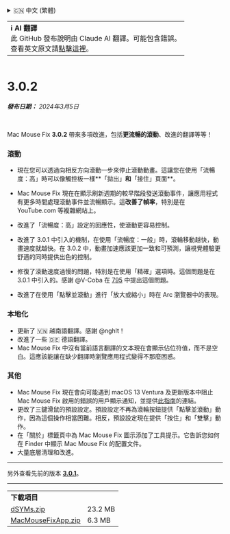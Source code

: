 <details>
<summary>🇨🇳 中文 (繁體)</summary>

[🇬🇧 English (GitHub)](https://github.com/noah-nuebling/mac-mouse-fix/releases/tag/3.0.2)\
[🇦🇩 Català](https://redirect.macmousefix.com/?target=mmf-release&tag=3.0.2&locale=ca)\
[🇩🇪 Deutsch](https://redirect.macmousefix.com/?target=mmf-release&tag=3.0.2&locale=de)\
[🇪🇸 Español](https://redirect.macmousefix.com/?target=mmf-release&tag=3.0.2&locale=es)\
[🇫🇷 Français](https://redirect.macmousefix.com/?target=mmf-release&tag=3.0.2&locale=fr)\
[🇮🇩 Indonesia](https://redirect.macmousefix.com/?target=mmf-release&tag=3.0.2&locale=id)\
[🇮🇹 Italiano](https://redirect.macmousefix.com/?target=mmf-release&tag=3.0.2&locale=it)\
[🇭🇺 Magyar](https://redirect.macmousefix.com/?target=mmf-release&tag=3.0.2&locale=hu)\
[🇳🇱 Nederlands](https://redirect.macmousefix.com/?target=mmf-release&tag=3.0.2&locale=nl)\
[🇵🇱 Polski](https://redirect.macmousefix.com/?target=mmf-release&tag=3.0.2&locale=pl)\
[🇧🇷 Português (Brasil)](https://redirect.macmousefix.com/?target=mmf-release&tag=3.0.2&locale=pt-BR)\
[🇵🇹 Português (Portugal)](https://redirect.macmousefix.com/?target=mmf-release&tag=3.0.2&locale=pt-PT)\
[🇷🇴 Română](https://redirect.macmousefix.com/?target=mmf-release&tag=3.0.2&locale=ro)\
[🇸🇪 Svenska](https://redirect.macmousefix.com/?target=mmf-release&tag=3.0.2&locale=sv)\
[🇻🇳 Tiếng Việt](https://redirect.macmousefix.com/?target=mmf-release&tag=3.0.2&locale=vi)\
[🇹🇷 Türkçe](https://redirect.macmousefix.com/?target=mmf-release&tag=3.0.2&locale=tr)\
[🇨🇿 Čeština](https://redirect.macmousefix.com/?target=mmf-release&tag=3.0.2&locale=cs)\
[🇬🇷 Ελληνικά](https://redirect.macmousefix.com/?target=mmf-release&tag=3.0.2&locale=el)\
[🇷🇺 Русский](https://redirect.macmousefix.com/?target=mmf-release&tag=3.0.2&locale=ru)\
[🇺🇦 Українська](https://redirect.macmousefix.com/?target=mmf-release&tag=3.0.2&locale=uk)\
[🇮🇱 עברית](https://redirect.macmousefix.com/?target=mmf-release&tag=3.0.2&locale=he)\
[🇸🇦 العربية](https://redirect.macmousefix.com/?target=mmf-release&tag=3.0.2&locale=ar)\
[🇮🇳 हिन्दी](https://redirect.macmousefix.com/?target=mmf-release&tag=3.0.2&locale=hi)\
[🇹🇭 ไทย](https://redirect.macmousefix.com/?target=mmf-release&tag=3.0.2&locale=th)\
[🇨🇳 中文 (简体)](https://redirect.macmousefix.com/?target=mmf-release&tag=3.0.2&locale=zh-Hans)\
**🇨🇳 中文 (繁體)**\
[🇭🇰 中文（香港)](https://redirect.macmousefix.com/?target=mmf-release&tag=3.0.2&locale=zh-HK)\
[🇯🇵 日本語](https://redirect.macmousefix.com/?target=mmf-release&tag=3.0.2&locale=ja)\
[🇰🇷 한국어](https://redirect.macmousefix.com/?target=mmf-release&tag=3.0.2&locale=ko)\
[Help translate Mac Mouse Fix to different languages!](https://github.com/noah-nuebling/mac-mouse-fix/discussions/731)
</details>
<table align=><td>
<b>ℹ️ AI 翻譯</b><br>
此 GitHub 發布說明由 Claude AI 翻譯。可能包含錯誤。<br>
查看英文原文請<a href="https://github.com/noah-nuebling/mac-mouse-fix/releases/tag/3.0.2">點擊這裡</a>。
</td></table>

<table></table>

# 3.0.2
***發布日期：** 2024年3月5日*

<br>

Mac Mouse Fix **3.0.2** 帶來多項改進，包括**更流暢的滾動**、改進的翻譯等等！

### 滾動

- 現在您可以透過向相反方向滾動一步來停止滾動動畫。這讓您在使用「流暢度：高」時可以像觸控板一樣**「拋出」**和**「接住」頁面**。
- Mac Mouse Fix 現在在顯示刷新週期的較早階段發送滾動事件，讓應用程式有更多時間處理滾動事件並流暢顯示。這**改善了幀率**，特別是在 YouTube.com 等複雜網站上。
- 改進了「流暢度：高」設定的回應性，使滾動更容易控制。
- 改進了 3.0.1 中引入的機制，在使用「流暢度：一般」時，滾輪移動越快，動畫速度就越快。在 3.0.2 中，動畫加速應該更加一致和可預測，讓視覺體驗更舒適的同時提供出色的控制。
- 修復了滾動速度過慢的問題，特別是在使用「精確」選項時。這個問題是在 3.0.1 中引入的。感謝 @V-Coba 在 [795](https://github.com/noah-nuebling/mac-mouse-fix/issues/795) 中提出這個問題。
    
- 改進了在使用「點擊並滾動」進行「放大或縮小」時在 Arc 瀏覽器中的表現。

### 本地化

- 更新了 🇻🇳 越南語翻譯。感謝 @nghlt！
- 改進了一些 🇩🇪 德語翻譯。
- Mac Mouse Fix 中沒有當前語言翻譯的文本現在會顯示佔位符值，而不是空白。這應該能讓在缺少翻譯時瀏覽應用程式變得不那麼困惑。

### 其他

- Mac Mouse Fix 現在會向可能遇到 macOS 13 Ventura 及更新版本中阻止 Mac Mouse Fix 啟用的錯誤的用戶顯示通知，並提供[此指南](https://github.com/noah-nuebling/mac-mouse-fix/discussions/861)的連結。
- 更改了三鍵滑鼠的預設設定。預設設定不再為滾輪按鈕提供「點擊並滾動」動作，因為這個操作相當困難。相反，預設設定現在提供「按住」和「雙擊」動作。
- 在「關於」標籤頁中為 Mac Mouse Fix 圖示添加了工具提示。它告訴您如何在 Finder 中顯示 Mac Mouse Fix 的配置文件。
- 大量底層清理和改進。

---

另外查看先前的版本 [**3.0.1**](https://redirect.macmousefix.com/?target=mmf-release&tag=3.0.1&locale=zh-Hant)。

---

<table align="start">
<tr>
    <td colspan=2>
        <b>下載項目</b>
    </td>
</tr>
<tr>
    <td><a href="https://github.com/noah-nuebling/mac-mouse-fix/releases/download/3.0.2/dSYMs.zip">dSYMs.zip</a></td>
    <td>23.2 MB</td>
</tr>
<tr>
    <td><a href="https://github.com/noah-nuebling/mac-mouse-fix/releases/download/3.0.2/MacMouseFixApp.zip">MacMouseFixApp.zip</a></td>
    <td>6.3 MB</td>
</tr>
</table>